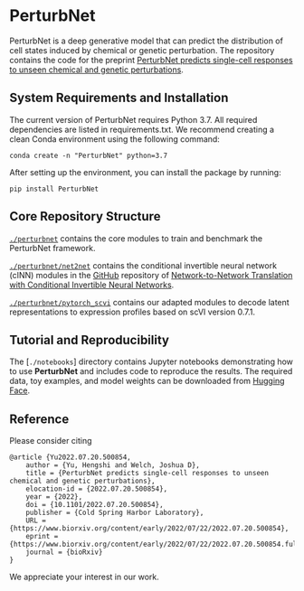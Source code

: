 # PerturbNet

PerturbNet is a deep generative model that can predict the distribution of cell states induced by chemical or genetic perturbation. The repository contains the code for the preprint [PerturbNet predicts single-cell responses to unseen chemical and genetic perturbations](https://www.biorxiv.org/content/10.1101/2022.07.20.500854v2).



## System Requirements and Installation

The current version of PerturbNet requires Python 3.7. All required dependencies are listed in requirements.txt. We recommend creating a clean Conda environment using the following command:

```
conda create -n "PerturbNet" python=3.7
```
After setting up the environment, you can install the package by running:  
```
pip install PerturbNet
```

##  Core Repository Structure

[`./perturbnet`](https://github.com/welch-lab/PerturbNet/tree/main/perturbnet) contains the core modules to train and benchmark the PerturbNet framework. 

[`./perturbnet/net2net`](https://github.com/welch-lab/PerturbNet/tree/main/net2net) contains the conditional invertible neural network (cINN) modules in the [GitHub](https://github.com/CompVis/net2net/tree/master/net2net) repository of [Network-to-Network Translation with Conditional Invertible Neural Networks](https://arxiv.org/abs/2005.13580). 


[`./perturbnet/pytorch_scvi`](https://github.com/welch-lab/PerturbNet/tree/main/pytorch_scvi) contains our adapted modules to decode latent representations to expression profiles based on scVI version 0.7.1.


## Tutorial and Reproducibility
The [`./notebooks`] directory contains Jupyter notebooks demonstrating how to use **PerturbNet** and includes code to reproduce the results. The required data, toy examples, and model weights can be downloaded from [Hugging Face](https://huggingface.co/cyclopeta/PerturbNet_reproduce/tree/main).



## Reference

Please consider citing

```
@article {Yu2022.07.20.500854,
	author = {Yu, Hengshi and Welch, Joshua D},
	title = {PerturbNet predicts single-cell responses to unseen chemical and genetic perturbations},
	elocation-id = {2022.07.20.500854},
	year = {2022},
	doi = {10.1101/2022.07.20.500854},
	publisher = {Cold Spring Harbor Laboratory},
	URL = {https://www.biorxiv.org/content/early/2022/07/22/2022.07.20.500854},
	eprint = {https://www.biorxiv.org/content/early/2022/07/22/2022.07.20.500854.full.pdf},
	journal = {bioRxiv}
}

```
We appreciate your interest in our work. 
